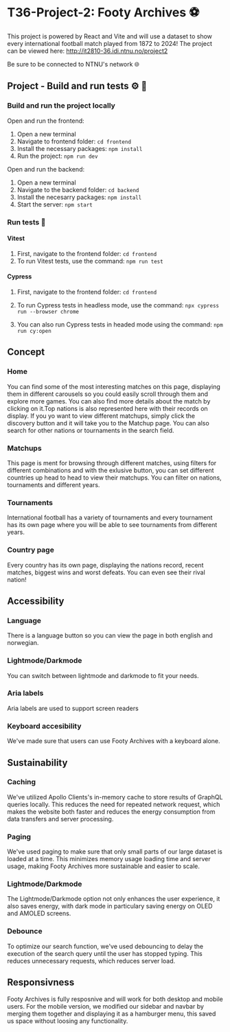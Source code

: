 # T36-Project-2: Footy Archives ⚽
This project is powered by React and Vite and will use a dataset to show every international football match played from 1872 to 2024!
The project can be viewed here: http://it2810-36.idi.ntnu.no/project2 

Be sure to be connected to NTNU's network 🌐


## Project - Build and run tests :gear: :wrench:
### Build and run the project locally



Open and run the frontend:
1. Open a new terminal
2. Navigate to frontend folder: `cd frontend`
3. Install the necessary packages: `npm install`
4. Run the project: `npm run dev`

Open and run the backend:
1. Open a new terminal
2. Navigate to the backend folder: `cd backend`
3. Install the necesarry packages: `npm install`
4. Start the server: `npm start`


### Run tests :wrench:
#### Vitest
1. First, navigate to the frontend folder: `cd frontend`
2. To run Vitest tests, use the command: `npm run test`

#### Cypress
1. First, navigate to the frontend folder: `cd frontend`
2. To run Cypress tests in headless mode, use the command: `npx cypress run --browser chrome`

3. You can also run Cypress tests in headed mode using the command: `npm run cy:open` 


## Concept
### Home
You can find some of the most interesting matches on this page, displaying them in different carousels so you could easily scroll through them and explore more games. You can also find more details about the match by clicking on it.Top nations is also represented here with their records on display. If you yo want to view different matchups, simply click the discovery button and it will take you to the Matchup page. You can also search for other nations or tournaments in the search field.
### Matchups
This page is ment for browsing through different matches, using filters for different combinations and with the exlusive button, you can set different countries up head to head to view their matchups. You can filter on nations, tournaments and different years.

### Tournaments
International football has a variety of tournaments and every tournament has its own page where you will be able to see tournaments from different years.

### Country page
Every country has its own page, displaying the nations record, recent matches, biggest wins and worst defeats. You can even see their rival nation!

## Accessibility

### Language
There is a language button so you can view the page in both english and norwegian.
### Lightmode/Darkmode
You can switch between lightmode and darkmode to fit your needs. 
### Aria labels
Aria labels are used to support screen readers
### Keyboard accesibility
We've made sure that users can use Footy Archives with a keyboard alone.

## Sustainability

### Caching
We've utilized Apollo Clients's in-memory cache to store results of GraphQL queries locally. This reduces the need for repeated network request, which makes the website both faster and reduces the energy consumption from data transfers and server processing.

### Paging
We've used paging to make sure that only small parts of our large dataset is loaded at a time. This minimizes memory usage loading time and server usage, making Footy Archives more sustainable and easier to scale.

### Lightmode/Darkmode
The Lightmode/Darkmode option not only enhances the user experience, it also saves energy, with dark mode in particulary saving energy on OLED and AMOLED screens.

### Debounce
To optimize our search function, we've used debouncing to delay the execution of the search query until the user has stopped typing. This reduces unnecessary requests, which reduces server load.

## Responsivness
Footy Archives is fully resposnive and will work for both desktop and mobile users. For the mobile version, we modified our sidebar and navbar by merging them together and displaying it as a hamburger menu, this saved us space without loosing any functionality.








